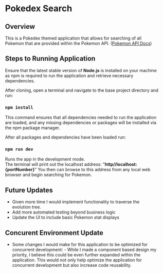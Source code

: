# Pokedex Search

## Overview
This is a Pokedex themed application that allows for searching of all Pokemon that are provided within the Pokemon API. 
([Pokemon API Docs](https://pokeapi.co/docs/v2))


## Steps to Running Application

Ensure that the latest stable version of **Node.js** is installed on your machine as npm is required to run the application and retrieve necessary dependencies.

After cloning, open a terminal and navigate to the base project directory and run:

### `npm install`

This command ensures that all dependencies needed to run the application are loaded, and any missing dependencies or packages will be installed via the npm package manager.

After all packages and dependencies have been loaded run:
### `npm run dev`

Runs the app in the development mode.\
The terminal will print out the localhost address: 
"**http//localhost:{portNumber}**"
 You then can browse to this address from any local web browser and begin searching for Pokemon.

## Future Updates

- Given more time I would implement functionality to traverse the evolution tree.
- Add more automated testing beyond business logic
- Update the UI to include basic Pokemon stat displays
## Concurent Environment Update

- Some changes I would make for this application to be optimized for concurrent development:
		- While I made a component based design my priority, I believe this could be even further expanded within the application. This would not only help optimize the application for concurrent development but also increase code reusability. 